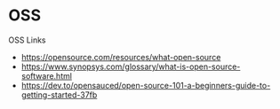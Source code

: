 # OSS
OSS Links

* https://opensource.com/resources/what-open-source
* https://www.synopsys.com/glossary/what-is-open-source-software.html
* https://dev.to/opensauced/open-source-101-a-beginners-guide-to-getting-started-37fb
